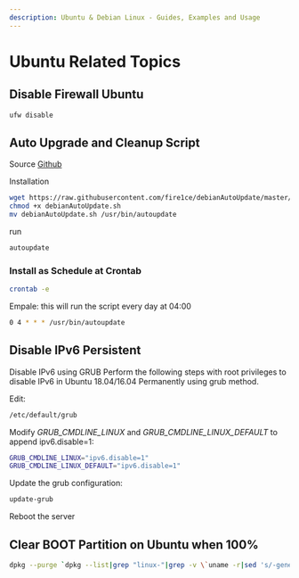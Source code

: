 ```yaml
---
description: Ubuntu & Debian Linux - Guides, Examples and Usage
---
```


# Ubuntu Related Topics

## Disable Firewall Ubuntu

```bash
ufw disable
```

## Auto Upgrade and Cleanup Script

Source [Github](https://github.com/fire1ce/debianAutoUpdate)

Installation

```bash
wget https://raw.githubusercontent.com/fire1ce/debianAutoUpdate/master/debianAutoUpdate.sh
chmod +x debianAutoUpdate.sh
mv debianAutoUpdate.sh /usr/bin/autoupdate
```

run

```bash
autoupdate
```

### Install as Schedule at Crontab

```bash
crontab -e
```

Empale: this will run the script every day at 04:00

```bash
0 4 * * * /usr/bin/autoupdate
```

## Disable IPv6 Persistent

Disable IPv6 using GRUB
Perform the following steps with root privileges to disable IPv6 in Ubuntu 18.04/16.04 Permanently using grub method.

Edit:

```bash
/etc/default/grub
```

Modify _GRUB_CMDLINE_LINUX_ and _GRUB_CMDLINE_LINUX_DEFAULT_ to append ipv6.disable=1:

```bash
GRUB_CMDLINE_LINUX="ipv6.disable=1"
GRUB_CMDLINE_LINUX_DEFAULT="ipv6.disable=1"
```

Update the grub configuration:

```bash
update-grub
```

Reboot the server

## Clear BOOT Partition on Ubuntu when 100%

```bash
dpkg --purge `dpkg --list|grep "linux-"|grep -v \`uname -r|sed 's/-generic//g'\`|cut -d" " -f3|grep "[0-9]-"|paste -sd " " -`
```
